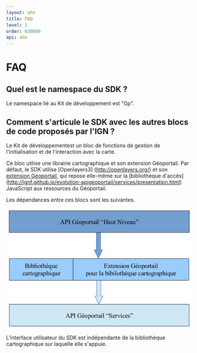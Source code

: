 ```yaml
---
layout: ahn
title: FAQ
level: 1
order: 030000
api: ahn
---
```

# FAQ

## Quel est le namespace du SDK ?

Le namespace lié au Kit de développement est "Gp".

## Comment s'articule le SDK avec les autres blocs de code proposés par l'IGN ? 

Le Kit de développementest un bloc de fonctions de gestion de l'initialisation et de l'interaction avec la carte. 

Ce bloc utilise une librairie cartographique et son extension Géoportail. Par défaut, le SDK utilise [Openlayers3] (http://openlayers.org/) et son [extension Géoportail](http://ignf.github.io/evolution-apigeoportail/ol3/presentation.html), qui repose elle-même sur la [bibliothèque d'accès] (http://ignf.github.io/evolution-apigeoportail/services/presentation.html) JavaScript aux ressources du Géoportail. 

Les dépendances entre ces blocs sont les suivantes.

![diagramme découpage fonctionnel](../images/archi-ahn.png)


L'interface utilisateur du SDK est indépendante de la bibliothèque cartographique sur laquelle elle s'appuie.

